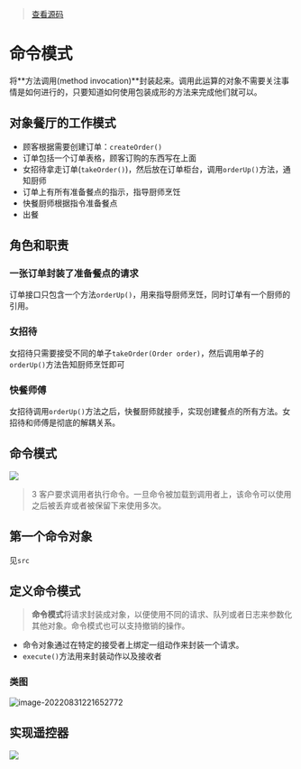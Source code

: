 > [查看源码](https://github.com/shepi-666/design-patterns)

# 命令模式

将**方法调用(method invocation)**封装起来。调用此运算的对象不需要关注事情是如何进行的，只要知道如何使用包装成形的方法来完成他们就可以。

## 对象餐厅的工作模式

* 顾客根据需要创建订单：`createOrder()`
* 订单包括一个订单表格，顾客订购的东西写在上面
* 女招待拿走订单(`takeOrder()`)，然后放在订单柜台，调用`orderUp()`方法，通知厨师
* 订单上有所有准备餐点的指示，指导厨师烹饪
* 快餐厨师根据指令准备餐点
* 出餐

## 角色和职责

### 一张订单封装了准备餐点的请求

订单接口只包含一个方法`orderUp()`，用来指导厨师烹饪，同时订单有一个厨师的引用。

### 女招待

女招待只需要接受不同的单子`takeOrder(Order order)`，然后调用单子的`orderUp()`方法告知厨师烹饪即可

### 快餐师傅

女招待调用`orderUp()`方法之后，快餐厨师就接手，实现创建餐点的所有方法。女招待和师傅是彻底的解耦关系。

## 命令模式

![](https://shepi-1308499968.cos.ap-chengdu.myqcloud.com/img/command.png)

> 3 客户要求调用者执行命令。一旦命令被加载到调用者上，该命令可以使用之后被丢弃或者被保留下来使用多次。

## 第一个命令对象

见`src`

## 定义命令模式

> **命令模式**将请求封装成对象，以便使用不同的请求、队列或者日志来参数化其他对象。命令模式也可以支持撤销的操作。

* 命令对象通过在特定的接受者上绑定一组动作来封装一个请求。
* `execute()`方法用来封装动作以及接收者

### 类图

![image-20220831221652772](https://shepi-1308499968.cos.ap-chengdu.myqcloud.com/img/image-20220831221652772.png)

## 实现遥控器

![](https://shepi-1308499968.cos.ap-chengdu.myqcloud.com/img/遥控器模型.png)